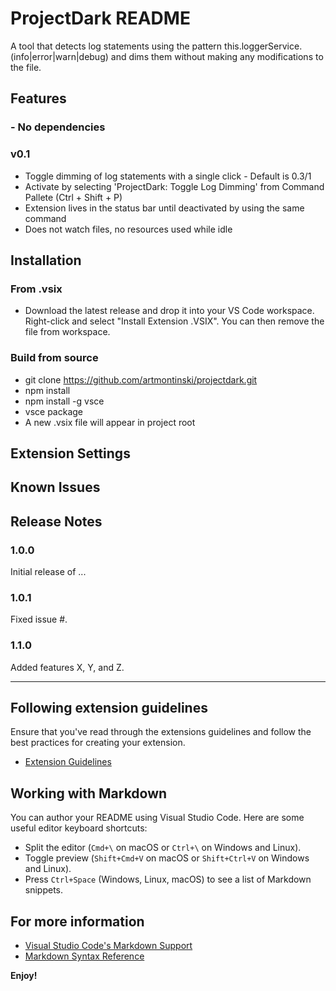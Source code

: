 # ProjectDark README
A tool that detects log statements using the pattern this.loggerService.(info|error|warn|debug) and dims them without making any modifications to the file.

## Features

### - No dependencies

### v0.1
 - Toggle dimming of log statements with a single click - Default is 0.3/1
 - Activate by selecting 'ProjectDark: Toggle Log Dimming' from Command Pallete (Ctrl + Shift + P)
 - Extension lives in the status bar until deactivated by using the same command
 - Does not watch files, no resources used while idle


## Installation

### From .vsix
- Download the latest release and drop it into your VS Code workspace. Right-click and select "Install Extension .VSIX". You can then remove the file from workspace.

### Build from source
- git clone https://github.com/artmontinski/projectdark.git
- npm install
- npm install -g vsce
- vsce package
- A new .vsix file will appear in project root

## Extension Settings



## Known Issues


## Release Notes


### 1.0.0

Initial release of ...

### 1.0.1

Fixed issue #.

### 1.1.0

Added features X, Y, and Z.

---

## Following extension guidelines

Ensure that you've read through the extensions guidelines and follow the best practices for creating your extension.

* [Extension Guidelines](https://code.visualstudio.com/api/references/extension-guidelines)

## Working with Markdown

You can author your README using Visual Studio Code. Here are some useful editor keyboard shortcuts:

* Split the editor (`Cmd+\` on macOS or `Ctrl+\` on Windows and Linux).
* Toggle preview (`Shift+Cmd+V` on macOS or `Shift+Ctrl+V` on Windows and Linux).
* Press `Ctrl+Space` (Windows, Linux, macOS) to see a list of Markdown snippets.

## For more information

* [Visual Studio Code's Markdown Support](http://code.visualstudio.com/docs/languages/markdown)
* [Markdown Syntax Reference](https://help.github.com/articles/markdown-basics/)

**Enjoy!**
